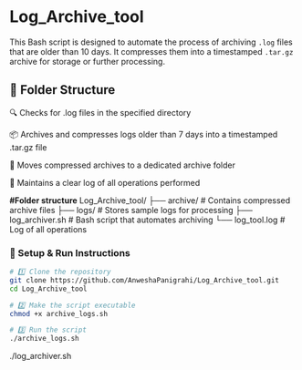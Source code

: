 # Log_Archive_tool

This Bash script is designed to automate the process of archiving `.log` files that are older than 10 days. It compresses them into a timestamped `.tar.gz` archive for storage or further processing.

## 📂 Folder Structure
🔍 Checks for .log files in the specified directory

📦 Archives and compresses logs older than 7 days into a timestamped .tar.gz file

📂 Moves compressed archives to a dedicated archive folder

📜 Maintains a clear log of all operations performed

**#Folder structure**
Log_Archive_tool/
├── archive/               # Contains compressed archive files
├── logs/                  # Stores sample logs for processing
├── log_archiver.sh        # Bash script that automates archiving
└── log_tool.log           # Log of all operations

### 🔧 Setup & Run Instructions

```bash
# 1️⃣ Clone the repository
git clone https://github.com/AnweshaPanigrahi/Log_Archive_tool.git
cd Log_Archive_tool

# 2️⃣ Make the script executable
chmod +x archive_logs.sh

# 3️⃣ Run the script
./archive_logs.sh
```
./log_archiver.sh


